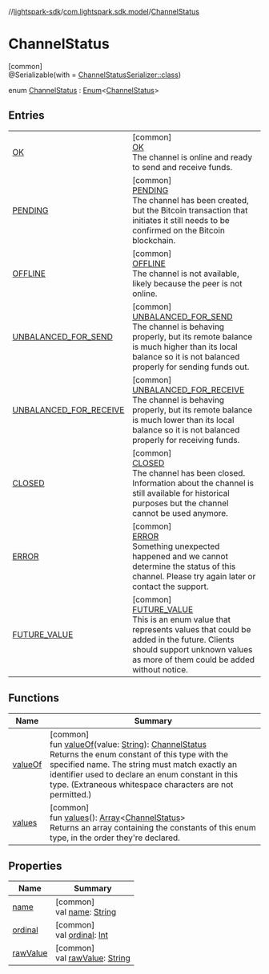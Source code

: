 //[lightspark-sdk](../../../index.md)/[com.lightspark.sdk.model](../index.md)/[ChannelStatus](index.md)

# ChannelStatus

[common]\
@Serializable(with = [ChannelStatusSerializer::class](../-channel-status-serializer/index.md))

enum [ChannelStatus](index.md) : [Enum](https://kotlinlang.org/api/latest/jvm/stdlib/kotlin/-enum/index.html)&lt;[ChannelStatus](index.md)&gt;

## Entries

| | |
|---|---|
| [OK](-o-k/index.md) | [common]<br>[OK](-o-k/index.md)<br>The channel is online and ready to send and receive funds. |
| [PENDING](-p-e-n-d-i-n-g/index.md) | [common]<br>[PENDING](-p-e-n-d-i-n-g/index.md)<br>The channel has been created, but the Bitcoin transaction that initiates it still needs to be confirmed on the Bitcoin blockchain. |
| [OFFLINE](-o-f-f-l-i-n-e/index.md) | [common]<br>[OFFLINE](-o-f-f-l-i-n-e/index.md)<br>The channel is not available, likely because the peer is not online. |
| [UNBALANCED_FOR_SEND](-u-n-b-a-l-a-n-c-e-d_-f-o-r_-s-e-n-d/index.md) | [common]<br>[UNBALANCED_FOR_SEND](-u-n-b-a-l-a-n-c-e-d_-f-o-r_-s-e-n-d/index.md)<br>The channel is behaving properly, but its remote balance is much higher than its local balance so it is not balanced properly for sending funds out. |
| [UNBALANCED_FOR_RECEIVE](-u-n-b-a-l-a-n-c-e-d_-f-o-r_-r-e-c-e-i-v-e/index.md) | [common]<br>[UNBALANCED_FOR_RECEIVE](-u-n-b-a-l-a-n-c-e-d_-f-o-r_-r-e-c-e-i-v-e/index.md)<br>The channel is behaving properly, but its remote balance is much lower than its local balance so it is not balanced properly for receiving funds. |
| [CLOSED](-c-l-o-s-e-d/index.md) | [common]<br>[CLOSED](-c-l-o-s-e-d/index.md)<br>The channel has been closed. Information about the channel is still available for historical purposes but the channel cannot be used anymore. |
| [ERROR](-e-r-r-o-r/index.md) | [common]<br>[ERROR](-e-r-r-o-r/index.md)<br>Something unexpected happened and we cannot determine the status of this channel. Please try again later or contact the support. |
| [FUTURE_VALUE](-f-u-t-u-r-e_-v-a-l-u-e/index.md) | [common]<br>[FUTURE_VALUE](-f-u-t-u-r-e_-v-a-l-u-e/index.md)<br>This is an enum value that represents values that could be added in the future. Clients should support unknown values as more of them could be added without notice. |

## Functions

| Name | Summary |
|---|---|
| [valueOf](value-of.md) | [common]<br>fun [valueOf](value-of.md)(value: [String](https://kotlinlang.org/api/latest/jvm/stdlib/kotlin/-string/index.html)): [ChannelStatus](index.md)<br>Returns the enum constant of this type with the specified name. The string must match exactly an identifier used to declare an enum constant in this type. (Extraneous whitespace characters are not permitted.) |
| [values](values.md) | [common]<br>fun [values](values.md)(): [Array](https://kotlinlang.org/api/latest/jvm/stdlib/kotlin/-array/index.html)&lt;[ChannelStatus](index.md)&gt;<br>Returns an array containing the constants of this enum type, in the order they're declared. |

## Properties

| Name | Summary |
|---|---|
| [name](../-withdrawal-request-status/-f-u-t-u-r-e_-v-a-l-u-e/index.md#-372974862%2FProperties%2F-962664521) | [common]<br>val [name](../-withdrawal-request-status/-f-u-t-u-r-e_-v-a-l-u-e/index.md#-372974862%2FProperties%2F-962664521): [String](https://kotlinlang.org/api/latest/jvm/stdlib/kotlin/-string/index.html) |
| [ordinal](../-withdrawal-request-status/-f-u-t-u-r-e_-v-a-l-u-e/index.md#-739389684%2FProperties%2F-962664521) | [common]<br>val [ordinal](../-withdrawal-request-status/-f-u-t-u-r-e_-v-a-l-u-e/index.md#-739389684%2FProperties%2F-962664521): [Int](https://kotlinlang.org/api/latest/jvm/stdlib/kotlin/-int/index.html) |
| [rawValue](raw-value.md) | [common]<br>val [rawValue](raw-value.md): [String](https://kotlinlang.org/api/latest/jvm/stdlib/kotlin/-string/index.html) |

